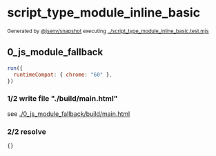 # script_type_module_inline_basic

<sub>
  Generated by <a href="https://github.com/jsenv/core/tree/main/packages/independent/snapshot">@jsenv/snapshot</a> executing <a href="../script_type_module_inline_basic.test.mjs">../script_type_module_inline_basic.test.mjs</a>
</sub>

## 0_js_module_fallback

```js
run({
  runtimeCompat: { chrome: "60" },
})
```

### 1/2 write file "./build/main.html"

see [./0_js_module_fallback/build/main.html](./0_js_module_fallback/build/main.html)

### 2/2 resolve

```js
{}
```